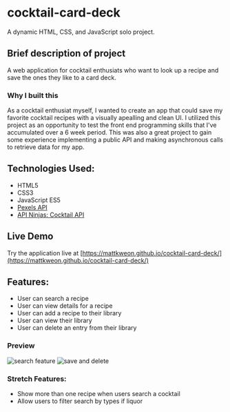 # cocktail-card-deck

A dynamic HTML, CSS, and JavaScript solo project.

## Brief description of project
A web application for cocktail enthusiats who want to look up a recipe and save
the ones they like to a card deck.

### Why I built this
As a cocktail enthusiat myself, I wanted to create an app that could save my favorite
cocktail recipes with a visually apealling and clean UI. I utilized this project as
an opportunity to test the front end programming skills that I've accumulated over a
6 week period. This was also a great project to gain some experience implementing a
public API and making asynchronous calls to retrieve data for my app.

## Technologies Used:
- HTML5
- CSS3
- JavaScript ES5
- [Pexels API](https://www.pexels.com/api/documentation/)
- [API Ninjas: Cocktail API](https://api-ninjas.com/api/cocktail)

## Live Demo
Try the application live at [https://mattkweon.github.io/cocktail-card-deck/](https://mattkweon.github.io/cocktail-card-deck/)

## Features:
- User can search a recipe
- User can view details for a recipe
- User can add a recipe to their library
- User can view their library
- User can delete an entry from their library

### Preview
![search feature](preview-gifs/search-feature.gif)
![save and delete](preview-gifs/save-and-delete.gif)

### Stretch Features:
- Show more than one recipe when users search a cocktail
- Allow users to filter search by types if liquor
